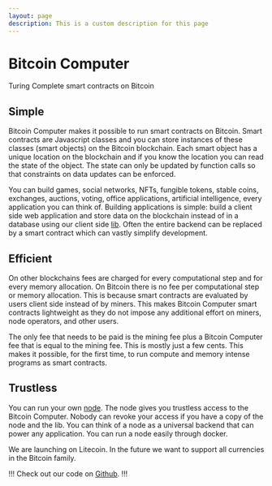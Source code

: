```yaml
---
layout: page
description: This is a custom description for this page
---
```


# Bitcoin Computer

Turing Complete smart contracts on Bitcoin

## Simple

Bitcoin Computer makes it possible to run smart contracts on Bitcoin. Smart contracts are Javascript classes and you can store instances of these classes (smart objects) on the Bitcoin blockchain. Each smart object has a unique location on the blockchain and if you know the location you can read the state of the object. The state can only be updated by function calls so that constraints on data updates can be enforced.

You can build  games, social networks, NFTs, fungible tokens, stable coins, exchanges, auctions, voting, office applications, artificial intelligence, every application you can think of. Building applications is simple: build a client side web application and store data on the blockchain instead of in a database using our client side [lib](https://www.npmjs.com/package/@bitcoin-computer/lib). Often the entire backend can be replaced by a smart contract which can vastly simplify development.

## Efficient

On other blockchains fees are charged for every computational step and for every memory allocation. On Bitcoin there is no fee per computational step or memory allocation. This is because smart contracts are evaluated by users client side instead of by miners. This makes Bitcoin Computer smart contracts lightweight as they do not impose any additional effort on miners, node operators, and other users.

The only fee that needs to be paid is the mining fee plus a Bitcoin Computer fee that is equal to the mining fee. This is mostly just a few cents. This makes it possible, for the first time, to run compute and memory intense programs as smart contracts.


## Trustless

You can run your own [node](https://www.npmjs.com/package/@bitcoin-computer/node). The node gives you trustless access to the Bitcoin Computer. Nobody can revoke your access if you have a copy of the node and the lib. You can think of a node as a universal backend that can power any application. You can run a node easily through docker.

We are launching on Litecoin. In the future we want to support all currencies in the Bitcoin family.

!!!
Check out our code on [Github](https://github.com/bitcoin-computer/monorepo).
!!!
